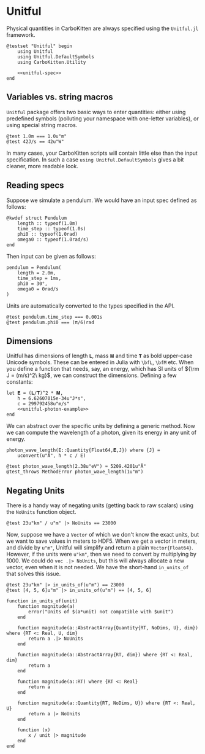 # Unitful

Physical quantities in CarboKitten are always specified using the `Unitful.jl` framework.

``` {.julia file=test/Unitful.jl}
@testset "Unitful" begin
    using Unitful
    using Unitful.DefaultSymbols
    using CarboKitten.Utility

    <<unitful-spec>>
end
```

## Variables vs. string macros

`Unitful` package offers two basic ways to enter quantities: either using predefined symbols (polluting your namespace with one-letter variables), or using special string macros.

``` {.julia #unitful-spec}
@test 1.0m === 1.0u"m"
@test 42J/s == 42u"W"
```

In many cases, your CarboKitten scripts will contain little else than the input specification. In such a case `using Unitful.DefaultSymbols` gives a bit cleaner, more readable look.

## Reading specs

Suppose we simulate a pendulum. We would have an input spec defined as follows:

``` {.julia #unitful-spec}
@kwdef struct Pendulum
    length :: typeof(1.0m)
    time_step :: typeof(1.0s)
    phi0 :: typeof(1.0rad)
    omega0 :: typeof(1.0rad/s)
end
```

Then input can be given as follows:

``` {.julia #unitful-spec}
pendulum = Pendulum(
    length = 2.0m,
    time_step = 1ms,
    phi0 = 30°,
    omega0 = 0rad/s
)
```

Units are automatically converted to the types specified in the API.

``` {.julia #unitful-spec}
@test pendulum.time_step === 0.001s
@test pendulum.phi0 === (π/6)rad
```

## Dimensions

Unitful has dimensions of length `𝐋`, mass `𝐌` and time `𝐓` as bold upper-case Unicode symbols. These can be entered in Julia with `\bfL`, `\bfM` etc.
When you define a function that needs, say, an energy, which has SI units of ${\rm J = (m/s)^2\ kg}$, we can construct the dimensions. Defining a few constants:

``` {.julia #unitful-spec}
let 𝐄 = (𝐋/𝐓)^2 * 𝐌,
    h = 6.62607015e-34u"J*s",
    c = 299792458u"m/s"
    <<unitful-photon-example>>
end
```

We can abstract over the specific units by defining a generic method. Now we can compute the wavelength of a photon, given its energy in any unit of energy.

``` {.julia #unitful-photon-example}
photon_wave_length(E::Quantity{Float64,𝐄,J}) where {J} =
    uconvert(u"Å", h * c / E)

@test photon_wave_length(2.38u"eV") ≈ 5209.4201u"Å"
@test_throws MethodError photon_wave_length(1u"m")
```

## Negating Units

There is a handy way of negating units (getting back to raw scalars) using the `NoUnits` function object.

``` {.julia #unitful-spec}
@test 23u"km" / u"m" |> NoUnits == 23000
```

Now, suppose we have a `Vector` of which we don't know the exact units, but we want to save values in meters to HDF5. When we get a vector in meters, and divide by `u"m"`, Unitful will simplify and return a plain `Vector{Float64}`. However, if the units were `u"km"`, then we need to convert by multiplying by 1000. We could do `vec .|> NoUnits`, but this will always allocate a new vector, even when it is not needed. We have the short-hand `in_units_of` that solves this issue.

``` {.julia #unitful-spec}
@test 23u"km" |> in_units_of(u"m") == 23000
@test [4, 5, 6]u"m" |> in_units_of(u"m") == [4, 5, 6]
```

``` {.julia #utility}
function in_units_of(unit)
    function magnitude(a)
        error("Units of $(a*unit) not compatible with $unit")
    end

    function magnitude(a::AbstractArray{Quantity{RT, NoDims, U}, dim}) where {RT <: Real, U, dim}
        return a .|> NoUnits
    end

    function magnitude(a::AbstractArray{RT, dim}) where {RT <: Real, dim}
        return a
    end

    function magnitude(a::RT) where {RT <: Real}
        return a
    end

    function magnitude(a::Quantity{RT, NoDims, U}) where {RT <: Real, U}
        return a |> NoUnits
    end

    function (x)
        x / unit |> magnitude
    end
end
```
